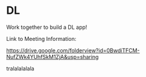 # DL
Work together to build a DL app!

Link to Meeting Information: 

https://drive.google.com/folderview?id=0BwdiTFCM-NufZWk4YUhfSkM1ZjA&usp=sharing

tralalalalala
